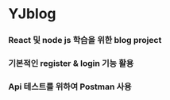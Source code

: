 # YJblog
### React 및 node js 학습을 위한 blog project
### 기본적인 register & login 기능 활용
### Api 테스트를 위하여 Postman 사용

